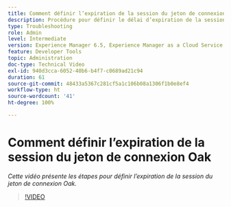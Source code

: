 ```yaml
---
title: Comment définir l’expiration de la session du jeton de connexion Oak
description: Procédure pour définir le délai d’expiration de la session du jeton de connexion Oak.
type: Troubleshooting
role: Admin
level: Intermediate
version: Experience Manager 6.5, Experience Manager as a Cloud Service
feature: Developer Tools
topic: Administration
doc-type: Technical Video
exl-id: 940d3cca-6052-40b6-b4f7-c0689ad21c94
duration: 61
source-git-commit: 48433a5367c281cf5a1c106b08a1306f1b0e8ef4
workflow-type: ht
source-wordcount: '41'
ht-degree: 100%

---
```


# Comment définir l’expiration de la session du jeton de connexion Oak

*Cette vidéo présente les étapes pour définir l’expiration de la session du jeton de connexion Oak.*

>[!VIDEO](https://video.tv.adobe.com/v/335468?quality=12&learn=on)
